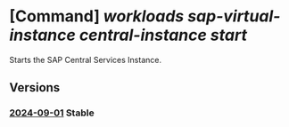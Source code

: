 # [Command] _workloads sap-virtual-instance central-instance start_

Starts the SAP Central Services Instance.

## Versions

### [2024-09-01](/Resources/mgmt-plane/L3N1YnNjcmlwdGlvbnMve30vcmVzb3VyY2Vncm91cHMve30vcHJvdmlkZXJzL21pY3Jvc29mdC53b3JrbG9hZHMvc2FwdmlydHVhbGluc3RhbmNlcy97fS9jZW50cmFsaW5zdGFuY2VzL3t9L3N0YXJ0/2024-09-01.xml) **Stable**

<!-- mgmt-plane /subscriptions/{}/resourcegroups/{}/providers/microsoft.workloads/sapvirtualinstances/{}/centralinstances/{}/start 2024-09-01 -->
